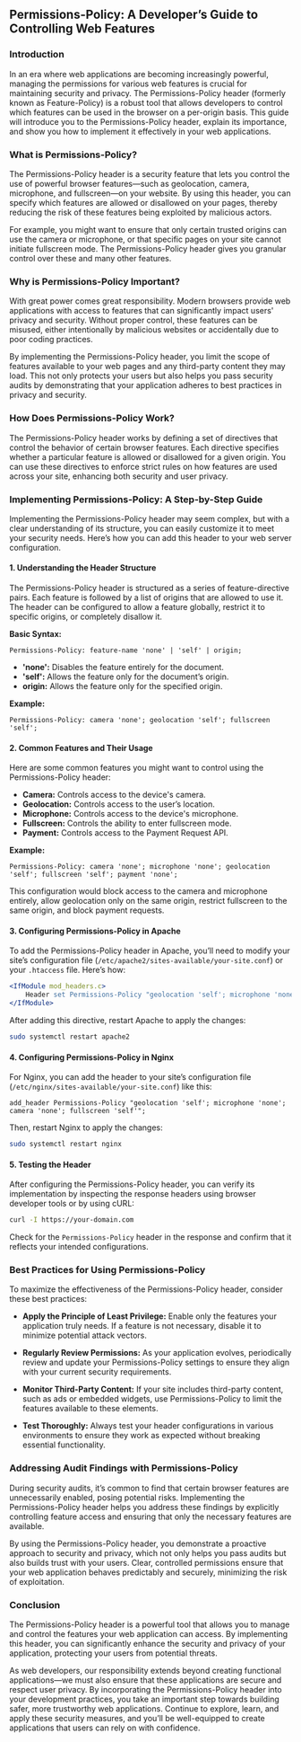 ## **Permissions-Policy: A Developer’s Guide to Controlling Web Features**

### **Introduction**

In an era where web applications are becoming increasingly powerful, managing the permissions for various web features is crucial for maintaining security and privacy. The Permissions-Policy header (formerly known as Feature-Policy) is a robust tool that allows developers to control which features can be used in the browser on a per-origin basis. This guide will introduce you to the Permissions-Policy header, explain its importance, and show you how to implement it effectively in your web applications.

### **What is Permissions-Policy?**

The Permissions-Policy header is a security feature that lets you control the use of powerful browser features—such as geolocation, camera, microphone, and fullscreen—on your website. By using this header, you can specify which features are allowed or disallowed on your pages, thereby reducing the risk of these features being exploited by malicious actors.

For example, you might want to ensure that only certain trusted origins can use the camera or microphone, or that specific pages on your site cannot initiate fullscreen mode. The Permissions-Policy header gives you granular control over these and many other features.

### **Why is Permissions-Policy Important?**

With great power comes great responsibility. Modern browsers provide web applications with access to features that can significantly impact users' privacy and security. Without proper control, these features can be misused, either intentionally by malicious websites or accidentally due to poor coding practices.

By implementing the Permissions-Policy header, you limit the scope of features available to your web pages and any third-party content they may load. This not only protects your users but also helps you pass security audits by demonstrating that your application adheres to best practices in privacy and security.

### **How Does Permissions-Policy Work?**

The Permissions-Policy header works by defining a set of directives that control the behavior of certain browser features. Each directive specifies whether a particular feature is allowed or disallowed for a given origin. You can use these directives to enforce strict rules on how features are used across your site, enhancing both security and user privacy.

### **Implementing Permissions-Policy: A Step-by-Step Guide**

Implementing the Permissions-Policy header may seem complex, but with a clear understanding of its structure, you can easily customize it to meet your security needs. Here’s how you can add this header to your web server configuration.

#### **1. Understanding the Header Structure**

The Permissions-Policy header is structured as a series of feature-directive pairs. Each feature is followed by a list of origins that are allowed to use it. The header can be configured to allow a feature globally, restrict it to specific origins, or completely disallow it.

**Basic Syntax:**

```http
Permissions-Policy: feature-name 'none' | 'self' | origin;
```

- **'none':** Disables the feature entirely for the document.
- **'self':** Allows the feature only for the document’s origin.
- **origin:** Allows the feature only for the specified origin.

**Example:**

```http
Permissions-Policy: camera 'none'; geolocation 'self'; fullscreen 'self';
```

#### **2. Common Features and Their Usage**

Here are some common features you might want to control using the Permissions-Policy header:

- **Camera:** Controls access to the device's camera.
- **Geolocation:** Controls access to the user’s location.
- **Microphone:** Controls access to the device's microphone.
- **Fullscreen:** Controls the ability to enter fullscreen mode.
- **Payment:** Controls access to the Payment Request API.

**Example:**

```http
Permissions-Policy: camera 'none'; microphone 'none'; geolocation 'self'; fullscreen 'self'; payment 'none';
```

This configuration would block access to the camera and microphone entirely, allow geolocation only on the same origin, restrict fullscreen to the same origin, and block payment requests.

#### **3. Configuring Permissions-Policy in Apache**

To add the Permissions-Policy header in Apache, you’ll need to modify your site’s configuration file (`/etc/apache2/sites-available/your-site.conf`) or your `.htaccess` file. Here’s how:

```apache
<IfModule mod_headers.c>
    Header set Permissions-Policy "geolocation 'self'; microphone 'none'; camera 'none'; fullscreen 'self'"
</IfModule>
```

After adding this directive, restart Apache to apply the changes:

```bash
sudo systemctl restart apache2
```

#### **4. Configuring Permissions-Policy in Nginx**

For Nginx, you can add the header to your site’s configuration file (`/etc/nginx/sites-available/your-site.conf`) like this:

```nginx
add_header Permissions-Policy "geolocation 'self'; microphone 'none'; camera 'none'; fullscreen 'self'";
```

Then, restart Nginx to apply the changes:

```bash
sudo systemctl restart nginx
```

#### **5. Testing the Header**

After configuring the Permissions-Policy header, you can verify its implementation by inspecting the response headers using browser developer tools or by using cURL:

```bash
curl -I https://your-domain.com
```

Check for the `Permissions-Policy` header in the response and confirm that it reflects your intended configurations.

### **Best Practices for Using Permissions-Policy**

To maximize the effectiveness of the Permissions-Policy header, consider these best practices:

- **Apply the Principle of Least Privilege:** Enable only the features your application truly needs. If a feature is not necessary, disable it to minimize potential attack vectors.

- **Regularly Review Permissions:** As your application evolves, periodically review and update your Permissions-Policy settings to ensure they align with your current security requirements.

- **Monitor Third-Party Content:** If your site includes third-party content, such as ads or embedded widgets, use Permissions-Policy to limit the features available to these elements.

- **Test Thoroughly:** Always test your header configurations in various environments to ensure they work as expected without breaking essential functionality.

### **Addressing Audit Findings with Permissions-Policy**

During security audits, it’s common to find that certain browser features are unnecessarily enabled, posing potential risks. Implementing the Permissions-Policy header helps you address these findings by explicitly controlling feature access and ensuring that only the necessary features are available.

By using the Permissions-Policy header, you demonstrate a proactive approach to security and privacy, which not only helps you pass audits but also builds trust with your users. Clear, controlled permissions ensure that your web application behaves predictably and securely, minimizing the risk of exploitation.

### **Conclusion**

The Permissions-Policy header is a powerful tool that allows you to manage and control the features your web application can access. By implementing this header, you can significantly enhance the security and privacy of your application, protecting your users from potential threats.

As web developers, our responsibility extends beyond creating functional applications—we must also ensure that these applications are secure and respect user privacy. By incorporating the Permissions-Policy header into your development practices, you take an important step towards building safer, more trustworthy web applications. Continue to explore, learn, and apply these security measures, and you’ll be well-equipped to create applications that users can rely on with confidence.